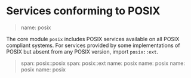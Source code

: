 # Services conforming to POSIX

> name: posix

The core module `posix` includes POSIX services available on all POSIX compliant systems.
For services provided by some implementations of POSIX but absent from any POSIX version,
import `posix::ext`.

> span: posix::posix
> span: posix::ext
> name: posix
> name: posix
> name: posix
> name: posix

